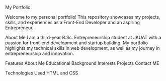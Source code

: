 My Portfolio

Welcome to my personal portfolio! This repository showcases my projects, skills, and experiences as a Front-End Developer and an aspiring Entrepreneur.

About Me
I am a third-year B.Sc. Entrepreneurship student at JKUAT with a passion for front-end development and startup building. 
My portfolio highlights my technical skills in web development, as well as my journey in entrepreneurship and innovation.

Features
About Me
Educational Background
Interests
Projects
Contact ME

Technologies Used
HTML and CSS 

